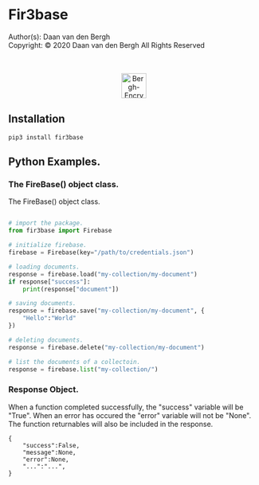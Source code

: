# Fir3base
Author(s):  Daan van den Bergh<br>
Copyright:  © 2020 Daan van den Bergh All Rights Reserved<br>
<br>
<br>
<p align="center">
  <img src="https://github.com/vandenberghinc/storage/blob/master/images/logo.png?raw=true" alt="Bergh-Encryption" width="50"/>
</p>

## Installation
	pip3 install fir3base

## Python Examples.

### The FireBase() object class.
The FireBase() object class.  
```python

# import the package.
from fir3base import Firebase

# initialize firebase.
firebase = Firebase(key="/path/to/credentials.json")

# loading documents.
response = firebase.load("my-collection/my-document")
if response["success"]:
	print(response["document"])

# saving documents.
response = firebase.save("my-collection/my-document", {
	"Hello":"World"
})

# deleting documents.
response = firebase.delete("my-collection/my-document")

# list the documents of a collectoin.
response = firebase.list("my-collection/")

```

### Response Object.
When a function completed successfully, the "success" variable will be "True". When an error has occured the "error" variable will not be "None". The function returnables will also be included in the response.

	{
		"success":False,
		"message":None,
		"error":None,
		"...":"...",
	}